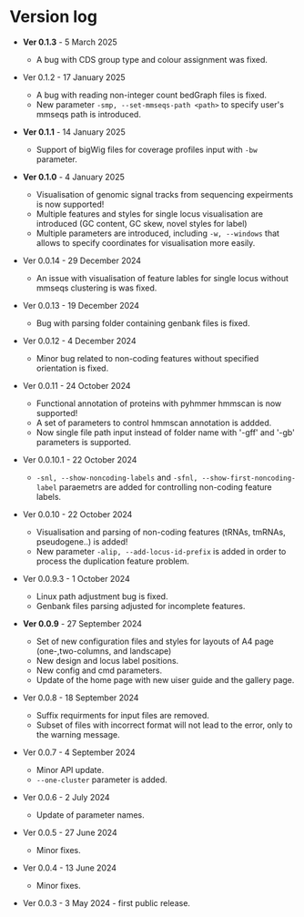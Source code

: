 # Version log

* **Ver 0.1.3** - 5 March 2025
	- A bug with CDS group type and colour assignment was fixed. 

* Ver 0.1.2 - 17 January 2025
	- A bug with reading non-integer count bedGraph files is fixed.
	- New parameter `-smp, --set-mmseqs-path <path>` to specify user's mmseqs path is introduced.

* **Ver 0.1.1** - 14 January 2025
	- Support of bigWig files for coverage profiles input with `-bw` parameter.

* **Ver 0.1.0** - 4 January 2025
	- Visualisation of genomic signal tracks from sequencing expeirments is now supported!
	- Multiple features and styles for single locus visualisation are introduced (GC content, GC skew, novel styles for label)
	- Multiple parameters are introduced, including `-w, --windows` that allows to specify coordinates for visualisation more easily.

* Ver 0.0.14 - 29 December 2024
	- An issue with visualisation of feature lables for single locus without mmseqs clustering is was fixed. 

* Ver 0.0.13 - 19 December 2024
	- Bug with parsing folder containing genbank files is fixed.

* Ver 0.0.12 - 4 December 2024
	- Minor bug related to non-coding features without specified orientation is fixed.

* Ver 0.0.11 - 24 October 2024
	- Functional annotation of proteins with pyhmmer hmmscan is now supported!
	- A set of parameters to control hmmscan annotation is addded. 
	- Now single file path input instead of folder name with '-gff' and '-gb' parameters is supported.

* Ver 0.0.10.1 - 22 October 2024
	- `-snl, --show-noncoding-labels` and `-sfnl, --show-first-noncoding-label` paraemetrs are added for controlling non-coding feature labels.

* Ver 0.0.10 - 22 October 2024
	- Visualisation and parsing of non-coding features (tRNAs, tmRNAs, pseudogene..) is added!
	- New parameter `-alip, --add-locus-id-prefix` is added in order to process the duplication feature problem.

* Ver 0.0.9.3 - 1 October 2024 
	- Linux path adjustment bug is fixed.
	- Genbank files parsing adjusted for incomplete features.

* **Ver 0.0.9** - 27 September 2024 
	- Set of new configuration files and styles for layouts of A4 page (one-,two-columns, and landscape)
	- New design and locus label positions.
	- New config and cmd parameters.
	- Update of the home page with new uiser guide and the gallery page.

* Ver 0.0.8 - 18 September 2024 
	- Suffix requirments for input files are removed.
	- Subset of files with incorrect format will not lead to the error, only to the warning message.

* Ver 0.0.7 - 4 September 2024 
	-  Minor API update. 
	- `--one-cluster` parameter is added.

* Ver 0.0.6 - 2 July 2024 
	-  Update of parameter names.

* Ver 0.0.5 - 27 June 2024 
	-  Minor fixes.

* Ver 0.0.4 - 13 June 2024 
	-  Minor fixes.

* Ver 0.0.3 - 3 May 2024 - first public release. 
